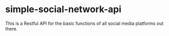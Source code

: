 # simple-social-network-api
This is a Restful API for the basic functions of all social media platforms out there. 
